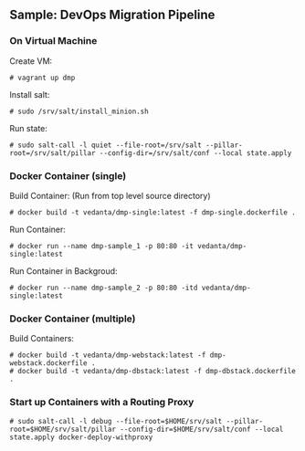 ## Sample: DevOps Migration Pipeline   

### On Virtual Machine   
Create VM:   
```
# vagrant up dmp
```    
Install salt:   
```
# sudo /srv/salt/install_minion.sh
```
Run state:   
```
# sudo salt-call -l quiet --file-root=/srv/salt --pillar-root=/srv/salt/pillar --config-dir=/srv/salt/conf --local state.apply   
```   

### Docker Container (single)   
Build Container: (Run from top level source directory)   
```
# docker build -t vedanta/dmp-single:latest -f dmp-single.dockerfile .
```   
Run Container: 
```   
# docker run --name dmp-sample_1 -p 80:80 -it vedanta/dmp-single:latest   
```   
Run Container in Backgroud:   
```
# docker run --name dmp-sample_2 -p 80:80 -itd vedanta/dmp-single:latest   
```    

### Docker Container (multiple)
Build Containers: 
```   
# docker build -t vedanta/dmp-webstack:latest -f dmp-webstack.dockerfile .   
# docker build -t vedanta/dmp-dbstack:latest -f dmp-dbstack.dockerfile .   
```
### Start up Containers with a Routing Proxy   
```
# sudo salt-call -l debug --file-root=$HOME/srv/salt --pillar-root=$HOME/srv/salt/pillar --config-dir=$HOME/srv/salt/conf --local state.apply docker-deploy-withproxy
```   

